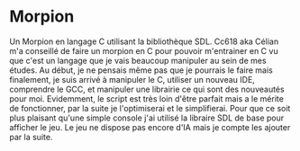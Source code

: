 # Morpion
Un Morpion en langage C utilisant la bibliothèque SDL.
Cc618 aka Célian m'a conseillé de faire un morpion en C pour pouvoir m'entrainer en C vu que c'est un langage que je vais beaucoup manipuler au sein de mes études. Au début, je ne pensais même pas que je pourrais le faire mais finalement, je suis arrivé à manipuler le C, utiliser un nouveau IDE, comprendre le GCC, et manipuler une librairie ce qui sont des nouveautés pour moi. Evidemment, le script est très loin d'être parfait mais a le mérite de fonctionner, par la suite je l'optimiserai et le simplifierai. Pour que ce soit plus plaisant qu'une simple console j'ai utilisé la libraire SDL de base pour afficher le jeu. Le jeu ne dispose pas encore d'IA mais je compte les ajouter par la suite.
